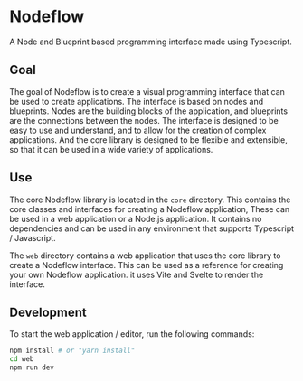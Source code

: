 # Nodeflow
A Node and Blueprint based programming interface made using Typescript.

## Goal
The goal of Nodeflow is to create a visual programming interface that can be used to create applications. The interface is based on nodes and blueprints. Nodes are the building blocks of the application, and blueprints are the connections between the nodes. The interface is designed to be easy to use and understand, and to allow for the creation of complex applications. And the core library is designed to be flexible and extensible, so that it can be used in a wide variety of applications.

## Use
The core Nodeflow library is located in the `core` directory. This contains the core classes and interfaces for creating a Nodeflow application, These can be used in a web application or a Node.js application. It contains no dependencies and can be used in any environment that supports Typescript / Javascript.

The `web` directory contains a web application that uses the core library to create a Nodeflow interface. This can be used as a reference for creating your own Nodeflow application. it uses Vite and Svelte to render the interface.

## Development
To start the web application / editor, run the following commands:
```bash
npm install # or "yarn install"
cd web
npm run dev
```